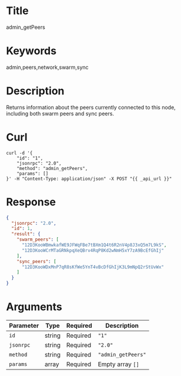 # Title

admin_getPeers

# Keywords

admin,peers,network,swarm,sync

# Description

Returns information about the peers currently connected to this node, including both swarm peers and sync peers.

# Curl

```shell
curl -d '{
    "id": "1",
    "jsonrpc": "2.0",
    "method": "admin_getPeers",
    "params": []
}' -H "Content-Type: application/json" -X POST "{{ _api_url }}"
```

# Response

```json
{
  "jsonrpc": "2.0",
  "id": 1,
  "result": {
    "swarm_peers": [
      "12D3KooWBmwkafWE9JFWqFBe7tBXm1Q4t6R2nV4p8J3xQ5m7L9kS",
      "12D3KooWCrMTaGRNkpqXeQBrv4RqP8Kd2wNmH5xY7zA9BcEfGhIj"
    ],
    "sync_peers": [
      "12D3KooWDxMnP7qR8sKfWe5YnT4vBcDfGhIjK3L9mNpQ2rStUvWx"
    ]
  }
}
```

# Arguments

| Parameter | Type   | Required | Description                 |
|-----------|--------|----------|-----------------------------|
| `id`      | string | Required | `"1"`                       |
| `jsonrpc` | string | Required | `"2.0"`                     |
| `method`  | string | Required | `"admin_getPeers"`          |
| `params`  | array  | Required | Empty array `[]`            |
